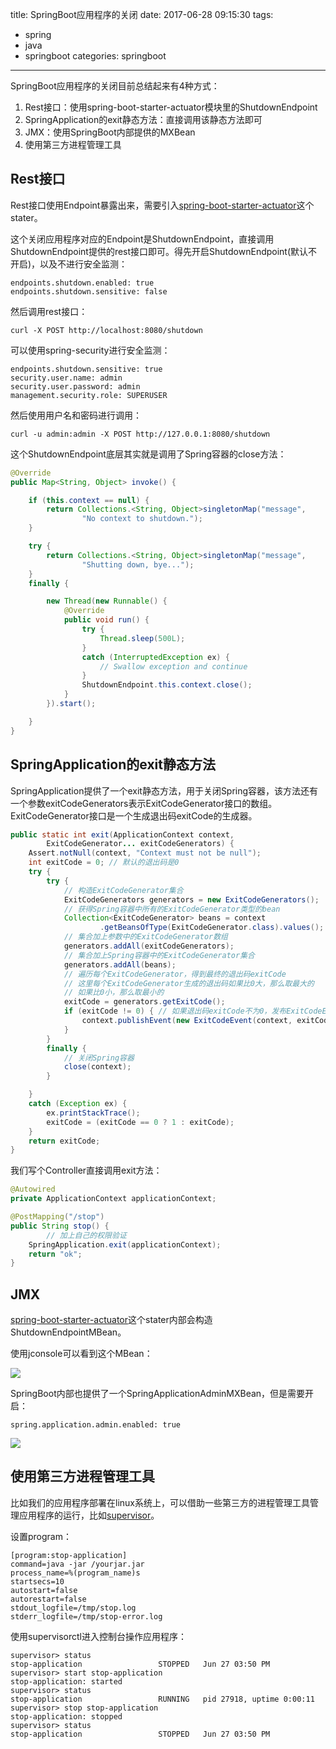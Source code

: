 title: SpringBoot应用程序的关闭
date: 2017-06-28 09:15:30
tags:
- spring
- java
- springboot
categories: springboot

----------------

SpringBoot应用程序的关闭目前总结起来有4种方式：

1. Rest接口：使用spring-boot-starter-actuator模块里的ShutdownEndpoint
2. SpringApplication的exit静态方法：直接调用该静态方法即可
3. JMX：使用SpringBoot内部提供的MXBean
4. 使用第三方进程管理工具

<!--more-->


## Rest接口

Rest接口使用Endpoint暴露出来，需要引入[spring-boot-starter-actuator](https://docs.spring.io/spring-boot/docs/current-SNAPSHOT/reference/htmlsingle/#production-ready-endpoints)这个stater。

这个关闭应用程序对应的Endpoint是ShutdownEndpoint，直接调用ShutdownEndpoint提供的rest接口即可。得先开启ShutdownEndpoint(默认不开启)，以及不进行安全监测：

```
endpoints.shutdown.enabled: true
endpoints.shutdown.sensitive: false
```

然后调用rest接口：

```shell
curl -X POST http://localhost:8080/shutdown
```

可以使用spring-security进行安全监测：

```
endpoints.shutdown.sensitive: true
security.user.name: admin
security.user.password: admin
management.security.role: SUPERUSER
```

然后使用用户名和密码进行调用：

```shell
curl -u admin:admin -X POST http://127.0.0.1:8080/shutdown
```

这个ShutdownEndpoint底层其实就是调用了Spring容器的close方法：

```java
@Override
public Map<String, Object> invoke() {

	if (this.context == null) {
		return Collections.<String, Object>singletonMap("message",
				"No context to shutdown.");
	}

	try {
		return Collections.<String, Object>singletonMap("message",
				"Shutting down, bye...");
	}
	finally {

		new Thread(new Runnable() {
			@Override
			public void run() {
				try {
					Thread.sleep(500L);
				}
				catch (InterruptedException ex) {
					// Swallow exception and continue
				}
				ShutdownEndpoint.this.context.close();
			}
		}).start();

	}
}
```

## SpringApplication的exit静态方法

SpringApplication提供了一个exit静态方法，用于关闭Spring容器，该方法还有一个参数exitCodeGenerators表示ExitCodeGenerator接口的数组。ExitCodeGenerator接口是一个生成退出码exitCode的生成器。

```java
public static int exit(ApplicationContext context,
		ExitCodeGenerator... exitCodeGenerators) {
	Assert.notNull(context, "Context must not be null");
	int exitCode = 0; // 默认的退出码是0
	try {
		try {
			// 构造ExitCodeGenerator集合
			ExitCodeGenerators generators = new ExitCodeGenerators();
			// 获得Spring容器中所有的ExitCodeGenerator类型的bean
			Collection<ExitCodeGenerator> beans = context
					.getBeansOfType(ExitCodeGenerator.class).values();
			// 集合加上参数中的ExitCodeGenerator数组
			generators.addAll(exitCodeGenerators);
			// 集合加上Spring容器中的ExitCodeGenerator集合
			generators.addAll(beans);
			// 遍历每个ExitCodeGenerator，得到最终的退出码exitCode
			// 这里每个ExitCodeGenerator生成的退出码如果比0大，那么取最大的
			// 如果比0小，那么取最小的
			exitCode = generators.getExitCode();
			if (exitCode != 0) { // 如果退出码exitCode不为0，发布ExitCodeEvent事件
				context.publishEvent(new ExitCodeEvent(context, exitCode));
			}
		}
		finally {
			// 关闭Spring容器
			close(context);
		}

	}
	catch (Exception ex) {
		ex.printStackTrace();
		exitCode = (exitCode == 0 ? 1 : exitCode);
	}
	return exitCode;
}
```

我们写个Controller直接调用exit方法：

```java
@Autowired
private ApplicationContext applicationContext;

@PostMapping("/stop")
public String stop() {
		// 加上自己的权限验证
    SpringApplication.exit(applicationContext);
    return "ok";
}
```


## JMX

[spring-boot-starter-actuator](https://docs.spring.io/spring-boot/docs/current-SNAPSHOT/reference/htmlsingle/#production-ready-endpoints)这个stater内部会构造ShutdownEndpointMBean。

使用jconsole可以看到这个MBean：

![](http://7x2wh6.com1.z0.glb.clouddn.com/springboot-stop01.png)

SpringBoot内部也提供了一个SpringApplicationAdminMXBean，但是需要开启：

```
spring.application.admin.enabled: true
```

![](http://7x2wh6.com1.z0.glb.clouddn.com/springboot-stop02.png)


## 使用第三方进程管理工具

比如我们的应用程序部署在linux系统上，可以借助一些第三方的进程管理工具管理应用程序的运行，比如[supervisor](http://www.supervisord.org/)。

设置program：

```shell
[program:stop-application]
command=java -jar /yourjar.jar
process_name=%(program_name)s
startsecs=10
autostart=false
autorestart=false
stdout_logfile=/tmp/stop.log
stderr_logfile=/tmp/stop-error.log
```

使用supervisorctl进入控制台操作应用程序：


```shell
supervisor> status
stop-application                 STOPPED   Jun 27 03:50 PM
supervisor> start stop-application
stop-application: started
supervisor> status
stop-application                 RUNNING   pid 27918, uptime 0:00:11
supervisor> stop stop-application
stop-application: stopped
supervisor> status
stop-application                 STOPPED   Jun 27 03:50 PM
```
